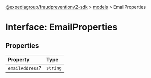 [@expediagroup/fraudpreventionv2-sdk](../../index.md) > [models](../index.md) > EmailProperties

# Interface: EmailProperties

## Properties

| Property        | Type     |
| :-------------- | :------- |
| `emailAddress`? | `string` |
